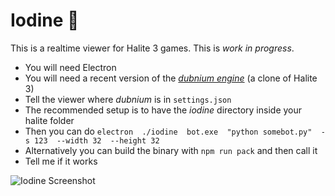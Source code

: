 # Iodine 🐢

This is a realtime viewer for Halite 3 games. This is *work in progress*.

* You will need Electron
* You will need a recent version of the *[dubnium engine](https://github.com/fohristiwhirl/dubnium)* (a clone of Halite 3)
* Tell the viewer where *dubnium* is in `settings.json`
* The recommended setup is to have the *iodine* directory inside your halite folder
* Then you can do `electron  ./iodine  bot.exe  "python somebot.py"  -s 123  --width 32  --height 32`
* Alternatively you can build the binary with `npm run pack` and then call it
* Tell me if it works

![Iodine Screenshot](https://user-images.githubusercontent.com/16438795/47602764-38def080-d9db-11e8-9a19-5a2a92d9f802.png)
